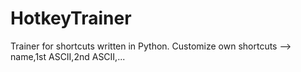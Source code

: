 # HotkeyTrainer
Trainer for shortcuts written in Python. Customize own shortcuts --> name,1st ASCII,2nd ASCII,...
